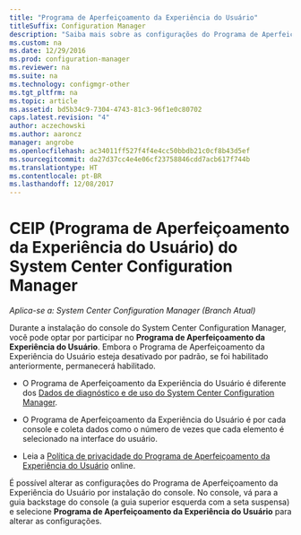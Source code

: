 ```yaml
---
title: "Programa de Aperfeiçoamento da Experiência do Usuário"
titleSuffix: Configuration Manager
description: "Saiba mais sobre as configurações do Programa de Aperfeiçoamento da Experiência do Usuário do System Center Configuration Manager."
ms.custom: na
ms.date: 12/29/2016
ms.prod: configuration-manager
ms.reviewer: na
ms.suite: na
ms.technology: configmgr-other
ms.tgt_pltfrm: na
ms.topic: article
ms.assetid: bd5b34c9-7304-4743-81c3-96f1e0c80702
caps.latest.revision: "4"
author: aczechowski
ms.author: aaroncz
manager: angrobe
ms.openlocfilehash: ac34011ff527f4f4e4cc50bbdb21c0cf8b43d5ef
ms.sourcegitcommit: da27d37cc4e4e06cf23758846cdd7acb617f744b
ms.translationtype: HT
ms.contentlocale: pt-BR
ms.lasthandoff: 12/08/2017
---
```

# <a name="customer-experience-improvement-program-ceip-for-system-center-configuration-manager"></a>CEIP (Programa de Aperfeiçoamento da Experiência do Usuário) do System Center Configuration Manager

*Aplica-se a: System Center Configuration Manager (Branch Atual)*

Durante a instalação do console do System Center Configuration Manager, você pode optar por participar no **Programa de Aperfeiçoamento da Experiência do Usuário**. Embora o Programa de Aperfeiçoamento da Experiência do Usuário esteja desativado por padrão, se foi habilitado anteriormente, permanecerá habilitado.  

-   O Programa de Aperfeiçoamento da Experiência do Usuário é diferente dos [Dados de diagnóstico e de uso do System Center Configuration Manager](../../../core/plan-design/diagnostics/diagnostics-and-usage-data.md).  

-   O Programa de Aperfeiçoamento da Experiência do Usuário é por cada console e coleta dados como o número de vezes que cada elemento é selecionado na interface do usuário.  

-   Leia a [Política de privacidade do Programa de Aperfeiçoamento da Experiência do Usuário](https://www.microsoft.com/products/ceip/en-us/privacypolicy.mspx) online.  

É possível alterar as configurações do Programa de Aperfeiçoamento da Experiência do Usuário por instalação do console. No console, vá para a guia backstage do console (a guia superior esquerda com a seta suspensa) e selecione **Programa de Aperfeiçoamento da Experiência do Usuário** para alterar as configurações.  

